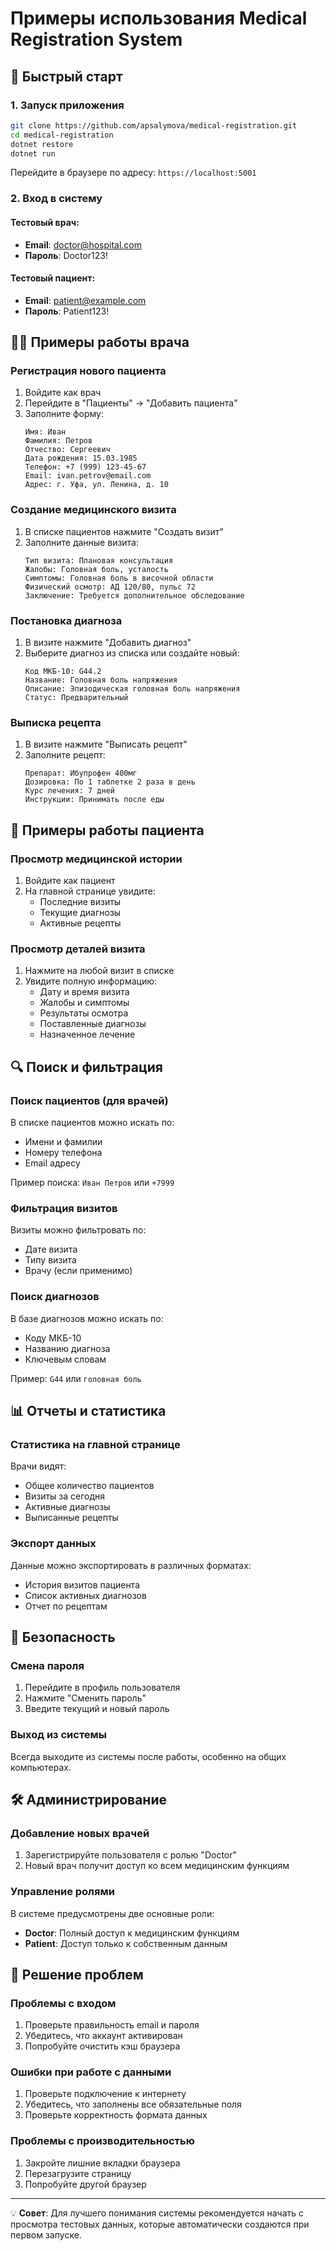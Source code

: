 # Примеры использования Medical Registration System

## 🚀 Быстрый старт

### 1. Запуск приложения

```bash
git clone https://github.com/apsalymova/medical-registration.git
cd medical-registration
dotnet restore
dotnet run
```

Перейдите в браузере по адресу: `https://localhost:5001`

### 2. Вход в систему

#### Тестовый врач:
- **Email**: doctor@hospital.com
- **Пароль**: Doctor123!

#### Тестовый пациент:
- **Email**: patient@example.com  
- **Пароль**: Patient123!

## 👨‍⚕️ Примеры работы врача

### Регистрация нового пациента

1. Войдите как врач
2. Перейдите в "Пациенты" → "Добавить пациента"
3. Заполните форму:
   ```
   Имя: Иван
   Фамилия: Петров
   Отчество: Сергеевич
   Дата рождения: 15.03.1985
   Телефон: +7 (999) 123-45-67
   Email: ivan.petrov@email.com
   Адрес: г. Уфа, ул. Ленина, д. 10
   ```

### Создание медицинского визита

1. В списке пациентов нажмите "Создать визит"
2. Заполните данные визита:
   ```
   Тип визита: Плановая консультация
   Жалобы: Головная боль, усталость
   Симптомы: Головная боль в височной области
   Физический осмотр: АД 120/80, пульс 72
   Заключение: Требуется дополнительное обследование
   ```

### Постановка диагноза

1. В визите нажмите "Добавить диагноз"
2. Выберите диагноз из списка или создайте новый:
   ```
   Код МКБ-10: G44.2
   Название: Головная боль напряжения
   Описание: Эпизодическая головная боль напряжения
   Статус: Предварительный
   ```

### Выписка рецепта

1. В визите нажмите "Выписать рецепт"
2. Заполните рецепт:
   ```
   Препарат: Ибупрофен 400мг
   Дозировка: По 1 таблетке 2 раза в день
   Курс лечения: 7 дней
   Инструкции: Принимать после еды
   ```

## 👤 Примеры работы пациента

### Просмотр медицинской истории

1. Войдите как пациент
2. На главной странице увидите:
   - Последние визиты
   - Текущие диагнозы
   - Активные рецепты

### Просмотр деталей визита

1. Нажмите на любой визит в списке
2. Увидите полную информацию:
   - Дату и время визита
   - Жалобы и симптомы
   - Результаты осмотра
   - Поставленные диагнозы
   - Назначенное лечение

## 🔍 Поиск и фильтрация

### Поиск пациентов (для врачей)

В списке пациентов можно искать по:
- Имени и фамилии
- Номеру телефона
- Email адресу

Пример поиска: `Иван Петров` или `+7999`

### Фильтрация визитов

Визиты можно фильтровать по:
- Дате визита
- Типу визита
- Врачу (если применимо)

### Поиск диагнозов

В базе диагнозов можно искать по:
- Коду МКБ-10
- Названию диагноза
- Ключевым словам

Пример: `G44` или `головная боль`

## 📊 Отчеты и статистика

### Статистика на главной странице

Врачи видят:
- Общее количество пациентов
- Визиты за сегодня
- Активные диагнозы
- Выписанные рецепты

### Экспорт данных

Данные можно экспортировать в различных форматах:
- История визитов пациента
- Список активных диагнозов
- Отчет по рецептам

## 🔐 Безопасность

### Смена пароля

1. Перейдите в профиль пользователя
2. Нажмите "Сменить пароль"
3. Введите текущий и новый пароль

### Выход из системы

Всегда выходите из системы после работы, особенно на общих компьютерах.

## 🛠 Администрирование

### Добавление новых врачей

1. Зарегистрируйте пользователя с ролью "Doctor"
2. Новый врач получит доступ ко всем медицинским функциям

### Управление ролями

В системе предусмотрены две основные роли:
- **Doctor**: Полный доступ к медицинским функциям
- **Patient**: Доступ только к собственным данным

## 🐛 Решение проблем

### Проблемы с входом

1. Проверьте правильность email и пароля
2. Убедитесь, что аккаунт активирован
3. Попробуйте очистить кэш браузера

### Ошибки при работе с данными

1. Проверьте подключение к интернету
2. Убедитесь, что заполнены все обязательные поля
3. Проверьте корректность формата данных

### Проблемы с производительностью

1. Закройте лишние вкладки браузера
2. Перезагрузите страницу
3. Попробуйте другой браузер

---

💡 **Совет**: Для лучшего понимания системы рекомендуется начать с просмотра тестовых данных, которые автоматически создаются при первом запуске. 